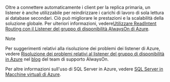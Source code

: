 Oltre a connettere automaticamente i client per la replica primaria, un listener è anche utilizzabile per reindirizzare i carichi di lavoro di sola lettura ai database secondari. Ciò può migliorare le prestazioni e la scalabilità della soluzione globale. Per ulteriori informazioni, vedere[Utilizzare ReadIntent Routing con il Listener del gruppo di disponibilità AlwaysOn di Azure](http://go.microsoft.com/fwlink/?LinkId=522515).

> [!NOTE]
> Per suggerimenti relativi alla risoluzione dei problemi dei listener di Azure, vedere [Risoluzione dei problemi relativi al listener del gruppo di disponibilità in Azure](http://blogs.msdn.com/b/alwaysonpro/archive/2016/02/01/troubleshooting-availability-group-listener-in-azure.aspx) nel [blog](http://blogs.msdn.com/b/alwaysonpro/) del team di supporto AlwaysOn.
> 
> 

Per altre informazioni sull'uso di SQL Server in Azure, vedere [SQL Server in Macchine virtuali di Azure](../articles/virtual-machines/virtual-machines-windows-sql-server-iaas-overview.md).

<!---HONumber=AcomDC_0413_2016-->